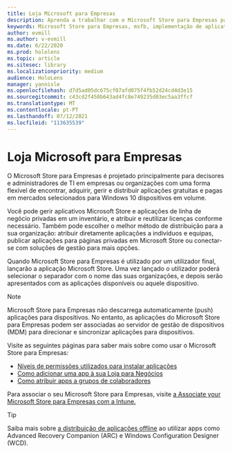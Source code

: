 ```yaml
---
title: Loja Microsoft para Empresas
description: Aprenda a trabalhar com o Microsoft Store para Empresas para publicar as suas aplicações de realidade mista no seu negócio.
keywords: Microsoft Store para Empresas, msfb, implementação de aplicativos, loja
author: evmill
ms.author: v-evmill
ms.date: 6/22/2020
ms.prod: hololens
ms.topic: article
ms.sitesec: library
ms.localizationpriority: medium
audience: HoloLens
manager: yannisle
ms.openlocfilehash: d7d5ad05dc675cf07afd075f4fb52d24cd4d3e15
ms.sourcegitcommit: c43cd2f450b643ad4fc8e749235d03ec5aa3ffcf
ms.translationtype: MT
ms.contentlocale: pt-PT
ms.lasthandoff: 07/12/2021
ms.locfileid: "113635539"
---
```

# <a name="microsoft-store-for-business"></a>Loja Microsoft para Empresas

O Microsoft Store para Empresas é projetado principalmente para decisores e administradores de TI em empresas ou organizações com uma forma flexível de encontrar, adquirir, gerir e distribuir aplicações gratuitas e pagas em mercados selecionados para Windows 10 dispositivos em volume. 

Você pode gerir aplicativos Microsoft Store e aplicações de linha de negócio privadas em um inventário, e atribuir e reutilizar licenças conforme necessário. Também pode escolher o melhor método de distribuição para a sua organização: atribuir diretamente aplicações a indivíduos e equipas, publicar aplicações para páginas privadas em Microsoft Store ou conectar-se com soluções de gestão para mais opções.

Quando Microsoft Store para Empresas é utilizado por um utilizador final, lançarão a aplicação Microsoft Store. Uma vez lançado o utilizador poderá selecionar o separador com o nome das suas organizações, e depois serão apresentados com as aplicações disponíveis ou aquele dispositivo.

> [!Note] 
> Microsoft Store para Empresas não descarrega automaticamente (push) aplicações para dispositivos. No entanto, as aplicações do Microsoft Store para Empresas podem ser associadas ao servidor de gestão de dispositivos (MDM) para direcionar e sincronizar aplicações para dispositivos.

Visite as seguintes páginas para saber mais sobre como usar o Microsoft Store para Empresas:

* [Níveis de permissões utilizados para instalar aplicações](/mem/intune/configuration/device-restrictions-windows-holographic#app-store)
* [Como adicionar uma app à sua Loja para Negócios](/mem/intune/apps/store-apps-windows)
* [Como atribuir apps a grupos de colaboradores](/mem/intune/apps/windows-store-for-business)

Para associar o seu Microsoft Store para Empresas, visite [a Associate your Microsoft Store para Empresas com a Intune.](/mem/intune/apps/windows-store-for-business#associate-your-microsoft-store-for-business-account-with-intune)

> [!Tip]
> Saiba mais sobre [a distribuição de aplicações offline](/microsoft-store/distribute-offline-apps) ao utilizar apps como Advanced Recovery Companion (ARC) e Windows Configuration Designer (WCD).
